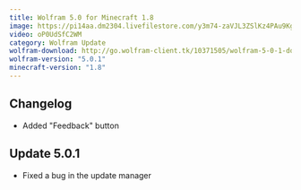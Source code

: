```yaml
---
title: Wolfram 5.0 for Minecraft 1.8
image: https://pi14aa.dm2304.livefilestore.com/y3m74-zaVJL3ZSlKz4PAu9KgEfV-ncB0aPircFdQSQ1LEuEDhjCMFaf4Amvb-hpIvPIdbZ6wVk6V5kIxQvWDaK45Xv5_HGP0D9uX62NTSeIfiRo06OfuB5Jg3uN6QKstLTHE_pX3PM_zxInMnZEhlTkeOGeaQIyvj98MeuNJ8L-CG_Mx6ESX32Vghzt3WIBjRoM?width=1280&height=720&cropmode=none
video: oP0UdSfC2WM
category: Wolfram Update
wolfram-download: http://go.wolfram-client.tk/10371505/wolfram-5-0-1-download
wolfram-version: "5.0.1"
minecraft-version: "1.8"
---
```

## Changelog

- Added "Feedback" button

<!--read more-->

## Update 5.0.1

- Fixed a bug in the update manager

